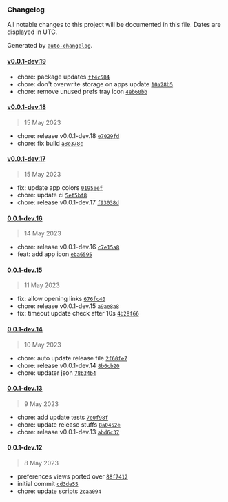 ### Changelog

All notable changes to this project will be documented in this file. Dates are displayed in UTC.

Generated by [`auto-changelog`](https://github.com/CookPete/auto-changelog).

#### [v0.0.1-dev.19](https://github.com/billyjacoby/browsernaut/compare/v0.0.1-dev.18...v0.0.1-dev.19)

- chore: package updates [`ff4c584`](https://github.com/billyjacoby/browsernaut/commit/ff4c584d08a378bb9ba753024317f53ac3da3f51)
- chore: don't overwrite storage on apps update [`10a28b5`](https://github.com/billyjacoby/browsernaut/commit/10a28b5bc1852b6d3cd8b72294d1bf8d0021b582)
- chore: remove unused prefs tray icon [`4eb60bb`](https://github.com/billyjacoby/browsernaut/commit/4eb60bb29e205baa49a3dca9fe8a9161b2a7a774)

#### [v0.0.1-dev.18](https://github.com/billyjacoby/browsernaut/compare/v0.0.1-dev.17...v0.0.1-dev.18)

> 15 May 2023

- chore: release v0.0.1-dev.18 [`e7029fd`](https://github.com/billyjacoby/browsernaut/commit/e7029fd2e71f3fa66634ea9fd8b4c1fcc0fda9d7)
- chore: fix build [`a8e378c`](https://github.com/billyjacoby/browsernaut/commit/a8e378c6e0062b0e9354a17ba782d59e78b7300b)

#### [v0.0.1-dev.17](https://github.com/billyjacoby/browsernaut/compare/0.0.1-dev.16...v0.0.1-dev.17)

> 15 May 2023

- fix: update app colors [`0195eef`](https://github.com/billyjacoby/browsernaut/commit/0195eef8067b26983026e4b27dd8d9b6152b4657)
- chore: update ci [`5ef5bf8`](https://github.com/billyjacoby/browsernaut/commit/5ef5bf8094c19660c1e203d5af0552cdf6a15c0c)
- chore: release v0.0.1-dev.17 [`f93038d`](https://github.com/billyjacoby/browsernaut/commit/f93038de7feb2e94b098dce89d762b97910a3518)

#### [0.0.1-dev.16](https://github.com/billyjacoby/browsernaut/compare/0.0.1-dev.15...0.0.1-dev.16)

> 14 May 2023

- chore: release v0.0.1-dev.16 [`c7e15a8`](https://github.com/billyjacoby/browsernaut/commit/c7e15a8297e616150a3ce84bc405c0c377a7aa98)
- feat: add app icon [`eba6595`](https://github.com/billyjacoby/browsernaut/commit/eba65953fb525c1576f4719028590c14a78cdfdd)

#### [0.0.1-dev.15](https://github.com/billyjacoby/browsernaut/compare/0.0.1-dev.14...0.0.1-dev.15)

> 11 May 2023

- fix: allow opening links [`676fc40`](https://github.com/billyjacoby/browsernaut/commit/676fc405dfa1dcbda86a0a6f023a292d5a97b742)
- chore: release v0.0.1-dev.15 [`a9ae8a8`](https://github.com/billyjacoby/browsernaut/commit/a9ae8a8ab0058646f1a83e45507602515b9b7c46)
- fix: timeout update check after 10s [`4b28f66`](https://github.com/billyjacoby/browsernaut/commit/4b28f661299711777fa3c463f989f03fb2de053e)

#### [0.0.1-dev.14](https://github.com/billyjacoby/browsernaut/compare/0.0.1-dev.13...0.0.1-dev.14)

> 10 May 2023

- chore: auto update release file [`2f60fe7`](https://github.com/billyjacoby/browsernaut/commit/2f60fe717ed859bcd58ba7ff0b110586b121689c)
- chore: release v0.0.1-dev.14 [`8b6cb20`](https://github.com/billyjacoby/browsernaut/commit/8b6cb2002047a40e18a4d5a1295cba05dfdfa69a)
- chore: updater json [`78b34b4`](https://github.com/billyjacoby/browsernaut/commit/78b34b4c86ab25ec894a55f527376dded6b44a3d)

#### [0.0.1-dev.13](https://github.com/billyjacoby/browsernaut/compare/0.0.1-dev.12...0.0.1-dev.13)

> 9 May 2023

- chore: add update tests [`7e0f98f`](https://github.com/billyjacoby/browsernaut/commit/7e0f98fba3d7af0cb27edea3c59eba6e86f40e41)
- chore: update release stuffs [`8a0452e`](https://github.com/billyjacoby/browsernaut/commit/8a0452ee9300430ae2abcd7997f24659f7de3fbe)
- chore: release v0.0.1-dev.13 [`abd6c37`](https://github.com/billyjacoby/browsernaut/commit/abd6c378ba1ba83e62143a9bf3afd140155cd4fa)

#### 0.0.1-dev.12

> 8 May 2023

- preferences views ported over [`88f7412`](https://github.com/billyjacoby/browsernaut/commit/88f7412f8e8f79b5f41b7c339b05b23cfed27fd4)
- initial commit [`cd3de55`](https://github.com/billyjacoby/browsernaut/commit/cd3de551797fcbd2f8c498e81dfe2790f1fdb447)
- chore: update scripts [`2caa094`](https://github.com/billyjacoby/browsernaut/commit/2caa09495a4a558b534ee04e0f454f1562a835fb)
